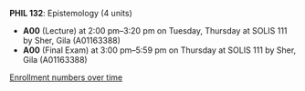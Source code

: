 **PHIL 132**: Epistemology (4 units)

- **A00** (Lecture) at 2:00 pm–3:20 pm on Tuesday, Thursday at SOLIS 111 by Sher, Gila (A01163388)
- **A00** (Final Exam) at 3:00 pm–5:59 pm on Thursday at SOLIS 111 by Sher, Gila (A01163388)

[Enrollment numbers over time](./PHIL132.tsv)
